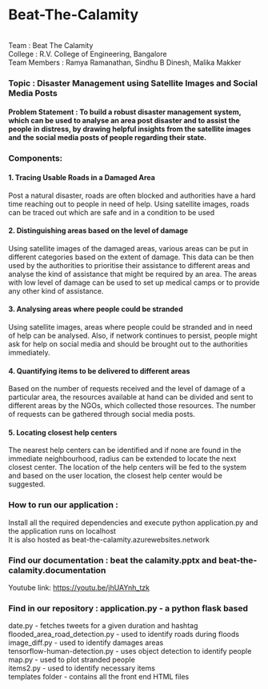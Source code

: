 # Beat-The-Calamity
</br>
Team : Beat The Calamity <br/>
College : R.V. College of Engineering, Bangalore <br/>
Team Members : Ramya Ramanathan, Sindhu B Dinesh, Malika Makker <br/>

### Topic : Disaster Management using Satellite Images and Social Media Posts

#### Problem Statement : To build a robust disaster management system, which can be used to analyse an area post disaster and to assist the people in distress, by drawing helpful insights from the satellite images and the social media posts of people regarding their state.

### Components:
#### 1. Tracing Usable Roads in a Damaged Area
Post a natural disaster, roads are often blocked and authorities have a hard time reaching out to people in need of help. Using satellite images, roads can be traced out which are safe and in a condition to be used

#### 2. Distinguishing areas based on the level of damage
Using satellite images of the damaged areas, various areas can be put in different categories based on the extent of damage. This data can be then used by the authorities to prioritise their assistance to different areas and analyse the kind of assistance that might be required by an area. The areas with low level of damage can be used to set up medical camps or to provide any other kind of assistance.

#### 3.  Analysing areas where people could be stranded
Using satellite images, areas where people could be stranded and in need of help can be analysed. Also, if network continues to persist, people   might ask for help on social media and should be brought out to the authorities immediately.   

#### 4.  Quantifying items to be delivered to different areas
Based on the number of requests received and the level of damage of a particular area, the resources available at hand can be divided and sent to different areas by the NGOs, which collected those resources. The number of requests can be gathered through social media posts.

#### 5.  Locating closest help centers
The nearest help centers can be identified and if none are found in the immediate neighbourhood, radius can be extended to locate the next closest center. The location of the help centers will be fed to the system and based on the user location, the closest help center would be suggested.

### How to run our application : 
Install all the required dependencies and execute python application.py and the application runs on localhost <br/>
It is also hosted as beat-the-calamity.azurewebsites.network <br/>

### Find our documentation : beat the calamity.pptx and beat-the-calamity.documentation <br/>
Youtube link: https://youtu.be/jhUAYnh_tzk  <br/>

### Find in our repository : application.py - a python flask based 
date.py - fetches tweets for a given duration and hashtag <br/>
flooded_area_road_detection.py - used to identify roads during floods <br/>
image_diff.py - used to identify damages areas <br/>
tensorflow-human-detection.py - uses object detection to identify people <br/>
map.py - used to plot stranded people <br/>
items2.py - used to identify necessary items <br/> 
templates folder - contains all the front end HTML files <br/>
 

